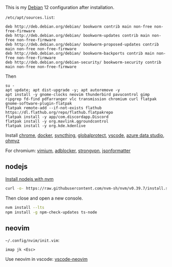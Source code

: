 This is my [Debian](https://distrowatch.com/table.php?distribution=debian) 12 configuration after installation.

`/etc/apt/sources.list`:

```
deb http://deb.debian.org/debian/ bookworm contrib main non-free non-free-firmware
deb http://deb.debian.org/debian/ bookworm-updates contrib main non-free non-free-firmware
deb http://deb.debian.org/debian/ bookworm-proposed-updates contrib main non-free non-free-firmware
deb http://deb.debian.org/debian/ bookworm-backports contrib main non-free non-free-firmware
deb http://deb.debian.org/debian-security/ bookworm-security contrib main non-free non-free-firmware
```

Then

```
su -
apt update; apt dist-upgrade -y; apt autoremove -y
apt install -y gnome-clocks neovim thunderbird pavucontrol gimp ripgrep fd-find pdfarranger vlc transmission chromium curl flatpak gnome-software-plugin-flatpak
flatpak remote-add --if-not-exists flathub https://dl.flathub.org/repo/flathub.flatpakrepo
flatpak install -y app/com.discordapp.Discord
flatpak install -y org.mavlink.qgroundcontrol
flatpak install -y org.kde.kdenlive
```

Install 
[chrome](https://www.google.com/chrome/dr/download/), 
[docker](https://docs.docker.com/engine/install/debian/), 
[syncthing](https://syncthing.net/), 
[globalprotect](https://github.com/yuezk/GlobalProtect-openconnect), 
[vscode](https://code.visualstudio.com/), 
[azure data studio](https://azure.microsoft.com/en-us/products/data-studio/), 
[ohmyz](https://ohmyz.sh/)

For chromium: 
[vimium](https://chromewebstore.google.com/detail/vimium/dbepggeogbaibhgnhhndojpepiihcmeb), 
[adblocker](https://chromewebstore.google.com/detail/adblocker-ultimate/ohahllgiabjaoigichmmfljhkcfikeof), 
[strongvpn](https://chromewebstore.google.com/detail/strongvpn-the-fastest-pro/ahcoedgggbhcdgmhhhhliafnbcifmdln), 
[jsonformatter](https://chromewebstore.google.com/detail/json-formatter/bcjindcccaagfpapjjmafapmmgkkhgoa)

## nodejs

[Install nodejs with nvm](https://github.com/nvm-sh/nvm#install--update-script)

```bash
curl -o- https://raw.githubusercontent.com/nvm-sh/nvm/v0.39.7/install.sh | bash
```

Then close and open a new console.

```bash
nvm install --lts
npm install -g npm-check-updates ts-node
```

## neovim

`~/.config/nvim/init.vim`:

```
imap jk <Esc>
```

Use neovim in vscode: [vscode-neovim](https://marketplace.visualstudio.com/items?itemName=asvetliakov.vscode-neovim) 

